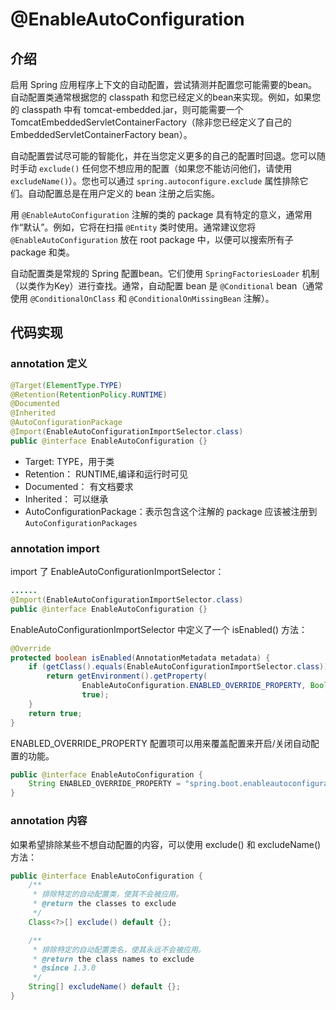 # @EnableAutoConfiguration

## 介绍

启用 Spring 应用程序上下文的自动配置，尝试猜测并配置您可能需要的bean。自动配置类通常根据您的 classpath 和您已经定义的bean来实现。例如，如果您的 classpath 中有 tomcat-embedded.jar，则可能需要一个TomcatEmbeddedServletContainerFactory（除非您已经定义了自己的 EmbeddedServletContainerFactory bean）。

自动配置尝试尽可能的智能化，并在当您定义更多的自己的配置时回退。您可以随时手动 `exclude()` 任何您不想应用的配置（如果您不能访问他们，请使用 `excludeName()`）。您也可以通过 `spring.autoconfigure.exclude` 属性排除它们。自动配置总是在用户定义的 bean 注册之后实施。

用 `@EnableAutoConfiguration` 注解的类的 package 具有特定的意义，通常用作“默认”。例如，它将在扫描 `@Entity` 类时使用。通常建议您将 `@EnableAutoConfiguration` 放在 root package 中，以便可以搜索所有子 package 和类。

自动配置类是常规的 Spring 配置bean。它们使用 `SpringFactoriesLoader` 机制（以类作为Key）进行查找。通常，自动配置 bean 是 `@Conditional` bean（通常使用 `@ConditionalOnClass` 和 `@ConditionalOnMissingBean` 注解）。

## 代码实现

### annotation 定义

```java
@Target(ElementType.TYPE)
@Retention(RetentionPolicy.RUNTIME)
@Documented
@Inherited
@AutoConfigurationPackage
@Import(EnableAutoConfigurationImportSelector.class)
public @interface EnableAutoConfiguration {}
```

- Target: TYPE，用于类
- Retention： RUNTIME,编译和运行时可见
- Documented： 有文档要求
- Inherited： 可以继承
- AutoConfigurationPackage：表示包含这个注解的 package 应该被注册到 `AutoConfigurationPackages`

### annotation import

import 了 EnableAutoConfigurationImportSelector：

```java
......
@Import(EnableAutoConfigurationImportSelector.class)
public @interface EnableAutoConfiguration {}
```

EnableAutoConfigurationImportSelector 中定义了一个 isEnabled() 方法：

```java
@Override
protected boolean isEnabled(AnnotationMetadata metadata) {
    if (getClass().equals(EnableAutoConfigurationImportSelector.class)) {
        return getEnvironment().getProperty(
                EnableAutoConfiguration.ENABLED_OVERRIDE_PROPERTY, Boolean.class,
                true);
    }
    return true;
}
```

ENABLED_OVERRIDE_PROPERTY 配置项可以用来覆盖配置来开启/关闭自动配置的功能。

```java
public @interface EnableAutoConfiguration {
	String ENABLED_OVERRIDE_PROPERTY = "spring.boot.enableautoconfiguration";
}
```

### annotation 内容

如果希望排除某些不想自动配置的内容，可以使用 exclude() 和 excludeName() 方法：

```java
public @interface EnableAutoConfiguration {
	/**
	 * 排除特定的自动配置类，使其不会被应用。
	 * @return the classes to exclude
	 */
	Class<?>[] exclude() default {};

	/**
	 * 排除特定的自动配置类名，使其永远不会被应用。
	 * @return the class names to exclude
	 * @since 1.3.0
	 */
	String[] excludeName() default {};
}
```

